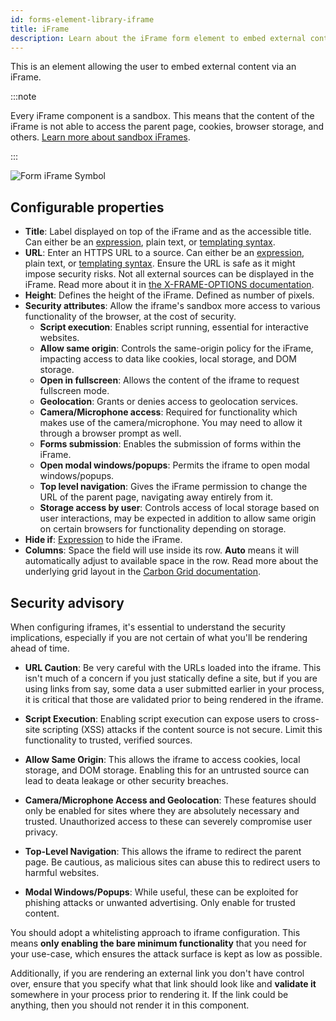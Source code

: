```yaml
---
id: forms-element-library-iframe
title: iFrame
description: Learn about the iFrame form element to embed external content.
---
```


This is an element allowing the user to embed external content via an iFrame.

:::note

Every iFrame component is a sandbox. This means that the content of the iFrame is not able to access the parent page, cookies, browser storage, and others. [Learn more about sandbox iFrames](https://www.w3schools.com/tags/att_iframe_sandbox.asp).

:::

![Form iFrame Symbol](/img/form-icons/form-iframe.svg)

## Configurable properties

- **Title**: Label displayed on top of the iFrame and as the accessible title. Can either be an [expression](../../feel/language-guide/feel-expressions-introduction.md), plain text, or [templating syntax](../configuration/forms-config-templating-syntax.md).
- **URL**: Enter an HTTPS URL to a source. Can either be an [expression](../../feel/language-guide/feel-expressions-introduction.md), plain text, or [templating syntax](../configuration/forms-config-templating-syntax.md). Ensure the URL is safe as it might impose security risks. Not all external sources can be displayed in the iFrame. Read more about it in [the X-FRAME-OPTIONS documentation](https://developer.mozilla.org/en-US/docs/Web/HTTP/Headers/X-Frame-Options).
- **Height**: Defines the height of the iFrame. Defined as number of pixels.
- **Security attributes**: Allow the iframe's sandbox more access to various functionality of the browser, at the cost of security.
  - **Script execution**: Enables script running, essential for interactive websites.
  - **Allow same origin**: Controls the same-origin policy for the iFrame, impacting access to data like cookies, local storage, and DOM storage.
  - **Open in fullscreen**: Allows the content of the iframe to request fullscreen mode.
  - **Geolocation**: Grants or denies access to geolocation services.
  - **Camera/Microphone access**: Required for functionality which makes use of the camera/microphone. You may need to allow it through a browser prompt as well.
  - **Forms submission**: Enables the submission of forms within the iFrame.
  - **Open modal windows/popups**: Permits the iframe to open modal windows/popups.
  - **Top level navigation**: Gives the iFrame permission to change the URL of the parent page, navigating away entirely from it.
  - **Storage access by user**: Controls access of local storage based on user interactions, may be expected in addition to allow same origin on certain browsers for functionality depending on storage.
- **Hide if**: [Expression](../../feel/language-guide/feel-expressions-introduction.md) to hide the iFrame.
- **Columns**: Space the field will use inside its row. **Auto** means it will automatically adjust to available space in the row. Read more about the underlying grid layout in the [Carbon Grid documentation](https://carbondesignsystem.com/guidelines/2x-grid/overview).

## Security advisory

When configuring iframes, it's essential to understand the security implications, especially if you are not certain of what you'll be rendering ahead of time.

- **URL Caution**: Be very careful with the URLs loaded into the iframe. This isn't much of a concern if you just statically define a site, but if you are using links from say, some data a user submitted earlier in your process, it is critical that those are validated prior to being rendered in the iframe.

- **Script Execution**: Enabling script execution can expose users to cross-site scripting (XSS) attacks if the content source is not secure. Limit this functionality to trusted, verified sources.

- **Allow Same Origin**: This allows the iframe to access cookies, local storage, and DOM storage. Enabling this for an untrusted source can lead to deata leakage or other security breaches.

- **Camera/Microphone Access and Geolocation**: These features should only be enabled for sites where they are absolutely necessary and trusted. Unauthorized access to these can severely compromise user privacy.

- **Top-Level Navigation**: This allows the iframe to redirect the parent page. Be cautious, as malicious sites can abuse this to redirect users to harmful websites.

- **Modal Windows/Popups**: While useful, these can be exploited for phishing attacks or unwanted advertising. Only enable for trusted content.

You should adopt a whitelisting approach to iframe configuration. This means **only enabling the bare minimum functionality** that you need for your use-case, which ensures the attack surface is kept as low as possible.

Additionally, if you are rendering an external link you don't have control over, ensure that you specify what that link should look like and **validate it** somewhere in your process prior to rendering it. If the link could be anything, then you should not render it in this component.
